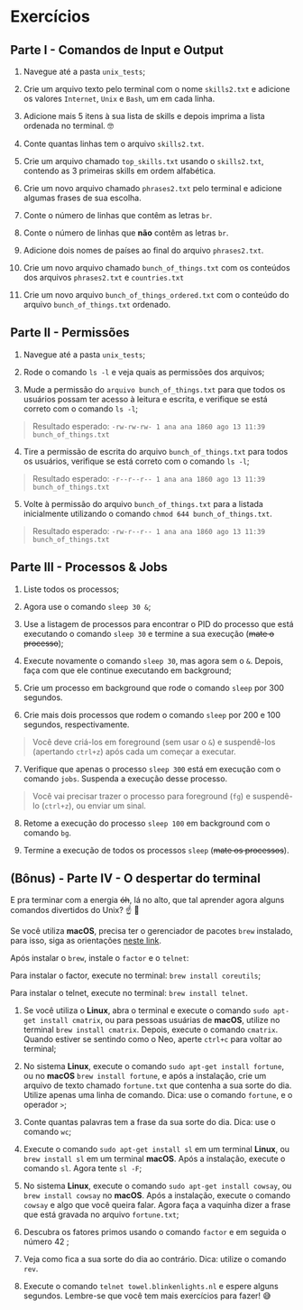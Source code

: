# Exercícios

## Parte I - Comandos de Input e Output

1. Navegue até a pasta `unix_tests`;

2. Crie um arquivo texto pelo terminal com o nome `skills2.txt` e adicione os valores `Internet`, `Unix` e `Bash`, um em cada linha.

3. Adicione mais 5 itens à sua lista de skills e depois imprima a lista ordenada no terminal. 🤓

4. Conte quantas linhas tem o arquivo `skills2.txt`.

5. Crie um arquivo chamado `top_skills.txt` usando o `skills2.txt`, contendo as 3 primeiras skills em ordem alfabética.

6. Crie um novo arquivo chamado `phrases2.txt` pelo terminal e adicione algumas frases de sua escolha.

7. Conte o número de linhas que contêm as letras `br`.

8. Conte o número de linhas que **não** contêm as letras `br`.

9. Adicione dois nomes de países ao final do arquivo `phrases2.txt`.

10. Crie um novo arquivo chamado `bunch_of_things.txt` com os conteúdos dos arquivos `phrases2.txt` e `countries.txt`

11. Crie um novo arquivo `bunch_of_things_ordered.txt` com o conteúdo do arquivo `bunch_of_things.txt` ordenado.

## Parte II - Permissões

1. Navegue até a pasta `unix_tests`;

2. Rode o comando `ls -l` e veja quais as permissões dos arquivos;

3. Mude a permissão do `arquivo bunch_of_things.txt` para que todos os usuários possam ter acesso à leitura e escrita, e verifique se está correto com o comando `ls -l`;

> Resultado esperado: `-rw-rw-rw- 1 ana ana 1860 ago 13 11:39 bunch_of_things.txt`

4. Tire a permissão de escrita do arquivo `bunch_of_things.txt` para todos os usuários, verifique se está correto com o comando `ls -l`;

> Resultado esperado: `-r--r--r-- 1 ana ana 1860 ago 13 11:39 bunch_of_things.txt`

5. Volte à permissão do arquivo `bunch_of_things.txt` para a listada inicialmente utilizando o comando `chmod 644 bunch_of_things.txt`.

> Resultado esperado: `-rw-r--r-- 1 ana ana 1860 ago 13 11:39 bunch_of_things.txt`

## Parte III - Processos & Jobs

1. Liste todos os processos;

2. Agora use o comando `sleep 30 &`;

3. Use a listagem de processos para encontrar o PID do processo que está executando o comando `sleep 30` e termine a sua execução (~~mate o processo~~);

4. Execute novamente o comando `sleep 30`, mas agora sem o `&`. Depois, faça com que ele continue executando em background;

5. Crie um processo em background que rode o comando `sleep` por 300 segundos.

6. Crie mais dois processos que rodem o comando `sleep` por 200 e 100 segundos, respectivamente.

> Você deve criá-los em foreground (sem usar o `&`) e suspendê-los (apertando `ctrl+z`) após cada um começar a executar.

7. Verifique que apenas o processo `sleep 300` está em execução com o comando `jobs`. Suspenda a execução desse processo.

> Você vai precisar trazer o processo para foreground (`fg`) e suspendê-lo (`ctrl+z`), ou enviar um sinal.

8. Retome a execução do processo `sleep 100` em background com o comando `bg`.

9. Termine a execução de todos os processos `sleep` (~~mate os processos~~).

## (Bônus) - Parte IV - O despertar do terminal

E pra terminar com a energia ~~óh~~, lá no alto, que tal aprender agora alguns comandos divertidos do Unix? ☝ 🎊

Se você utiliza **macOS**, precisa ter o gerenciador de pacotes `brew` instalado, para isso, siga as orientações [neste link](https://brew.sh/index_pt-br).

Após instalar o `brew`, instale o `factor` e o `telnet`:

Para instalar o factor, execute no terminal: `brew install coreutils`;

Para instalar o telnet, execute no terminal: `brew install telnet`.

1. Se você utiliza o **Linux**, abra o terminal e execute o comando `sudo apt-get install cmatrix`, ou para pessoas usuárias de **macOS**, utilize no terminal `brew install cmatrix`. Depois, execute o comando `cmatrix`. Quando estiver se sentindo como o Neo, aperte `ctrl+c` para voltar ao terminal;

2. No sistema **Linux**, execute o comando `sudo apt-get install fortune`, ou no **macOS** `brew install fortune`, e após a instalação, crie um arquivo de texto chamado `fortune.txt` que contenha a sua sorte do dia. Utilize apenas uma linha de comando. Dica: use o comando `fortune`, e o operador `>`;

3. Conte quantas palavras tem a frase da sua sorte do dia. Dica: use o comando `wc`;

4. Execute o comando `sudo apt-get install sl` em um terminal **Linux**, ou `brew install sl` em um terminal **macOS**. Após a instalação, execute o comando `sl`. Agora tente `sl -F`;

5. No sistema **Linux**, execute o comando `sudo apt-get install cowsay`, ou `brew install cowsay` no **macOS**. Após a instalação, execute o comando `cowsay` e algo que você queira falar. Agora faça a vaquinha dizer a frase que está gravada no arquivo `fortune.txt`;

6. Descubra os fatores primos usando o comando `factor` e em seguida o número 42 ;

7. Veja como fica a sua sorte do dia ao contrário. Dica: utilize o comando `rev`.

8. Execute o comando `telnet towel.blinkenlights.nl` e espere alguns segundos. Lembre-se que você tem mais exercícios para fazer! 😅
